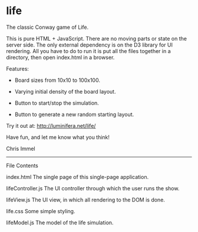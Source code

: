 # life
The classic Conway game of Life.

This is pure HTML + JavaScript.  There are no moving parts or state on the server side.  The only external
dependency is on the D3 library for UI rendering.  All you have to do to run it is put all the files together
in a directory, then open index.html in a browser.

Features:

* Board sizes from 10x10 to 100x100.

* Varying initial density of the board layout.

* Button to start/stop the simulation.

* Button to generate a new random starting layout.

Try it out at:  http://luminifera.net/life/

Have fun, and let me know what you think!

Chris Immel

-----------------------------------



File Contents

index.html
The single page of this single-page application.

lifeController.js
The UI controller through which the user runs the show.

lifeView.js
The UI view, in which all rendering to the DOM is done.

life.css
Some simple styling.

lifeModel.js
The model of the life simulation.
